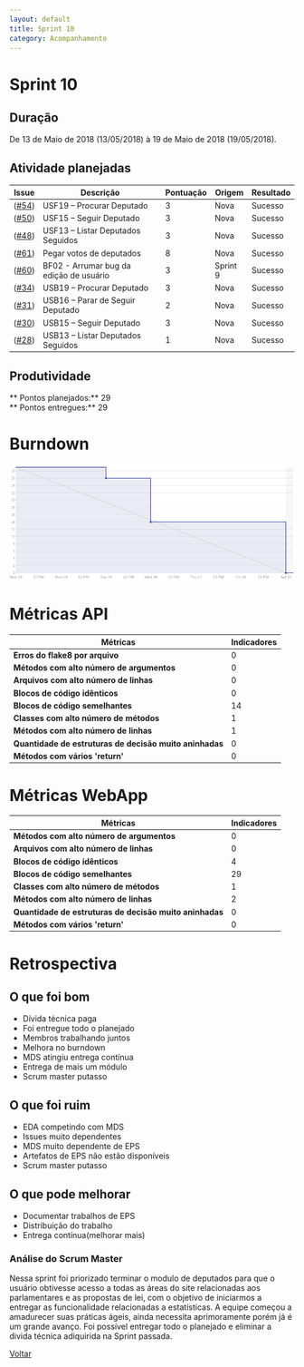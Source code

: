 ```yaml
---
layout: default
title: Sprint 10
category: Acompanhamento
---
```


# Sprint 10

## Duração

De 13 de Maio de 2018 (13/05/2018) à 19 de Maio de 2018 (19/05/2018).

## Atividade planejadas

|Issue| Descrição|Pontuação|Origem|Resultado|
|-|-|-|-|-|
|([#54](https://github.com/fga-gpp-mds/2018.1-VoxPop-WebApp/issues/54))|USF19 – Procurar Deputado|3|Nova|Sucesso|
|([#50](https://github.com/fga-gpp-mds/2018.1-VoxPop-WebApp/issues/50))|USF15 – Seguir Deputado|3|Nova|Sucesso|
|([#48](https://github.com/fga-gpp-mds/2018.1-VoxPop-WebApp/issues/48))|USF13 – Listar Deputados Seguidos |3|Nova|Sucesso|
|([#61](https://github.com/fga-gpp-mds/2018.1-VoxPop-API/issues/61))|Pegar votos de deputados|8|Nova|Sucesso|
|([#60](https://github.com/fga-gpp-mds/2018.1-VoxPop-API/issues/60))|BF02 - Arrumar bug da edição de usuário |3|Sprint 9|Sucesso|
|([#34](https://github.com/fga-gpp-mds/2018.1-VoxPop-API/issues/34))|USB19 – Procurar Deputado|3|Nova|Sucesso|
|([#31](https://github.com/fga-gpp-mds/2018.1-VoxPop-API/issues/31))|USB16 – Parar de Seguir Deputado|2|Nova|Sucesso|
|([#30](https://github.com/fga-gpp-mds/2018.1-VoxPop-API/issues/30))|USB15 – Seguir Deputado |3|Nova|Sucesso|
|([#28](https://github.com/fga-gpp-mds/2018.1-VoxPop-API/issues/28))|USB13 – Listar Deputados Seguidos |1|Nova|Sucesso|

## Produtividade
** Pontos planejados:** 29
<br>
** Pontos entregues:** 29

# Burndown
![Burndown](../assets/images/burndown10.png)

# Métricas API
|Métricas|Indicadores|
|-|-|
| **Erros do flake8 por arquivo** | 0 |
| **Métodos com alto número de argumentos** | 0 |
| **Arquivos com alto número de linhas** | 0 |
| **Blocos de código idênticos** | 0 |
| **Blocos de código semelhantes** | 14 |
| **Classes com alto número de métodos** | 1 |
| **Métodos com alto número de linhas** | 1 |
| **Quantidade de estruturas de decisão muito aninhadas** | 0 |
| **Métodos com vários 'return'** | 0 |

# Métricas WebApp
|Métricas|Indicadores|
|-|-|
| **Métodos com alto número de argumentos** | 0 |
| **Arquivos com alto número de linhas** | 0 |
| **Blocos de código idênticos** | 4 |
| **Blocos de código semelhantes** | 29 |
| **Classes com alto número de métodos** | 1 |
| **Métodos com alto número de linhas** | 2 |
| **Quantidade de estruturas de decisão muito aninhadas** | 0 |
| **Métodos com vários 'return'** | 0 |

# Retrospectiva

## O que foi bom
- Dívida técnica paga
- Foi entregue todo o planejado
- Membros trabalhando juntos
- Melhora no burndown
- MDS atingiu entrega contínua
- Entrega de mais um módulo
- Scrum master putasso

## O que foi ruim
- EDA competindo com MDS
- Issues muito dependentes
- MDS muito dependente de EPS
- Artefatos de EPS não estão disponíveis
- Scrum master putasso

## O que pode melhorar
- Documentar trabalhos de EPS
- Distribuição do trabalho
- Entrega contínua(melhorar mais)

### Análise do Scrum Master
Nessa sprint foi priorizado terminar o modulo de deputados para que o usuário obtivesse acesso a todas as áreas do site relacionadas aos parlamentares e as propostas de lei, com o objetivo de iniciarmos a entregar as funcionalidade relacionadas a estatísticas. A equipe começou a amadurecer suas práticas ágeis, ainda necessita aprimoramente porém já é um grande avanço. Foi possível entregar todo o planejado e eliminar a divida técnica adiquirida na Sprint passada.


[Voltar](./../)
